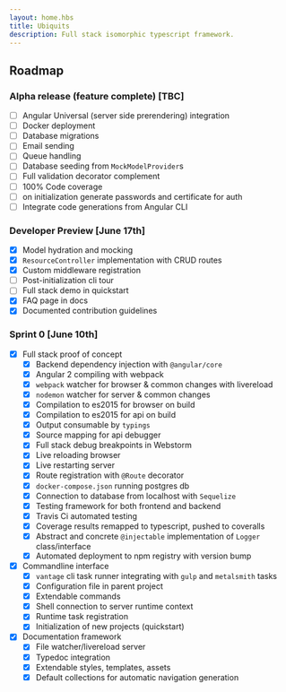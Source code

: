 ```yaml
---
layout: home.hbs
title: Ubiquits
description: Full stack isomorphic typescript framework.
---
```


## Roadmap

### Alpha release (feature complete) [TBC]
- [ ] Angular Universal (server side prerendering) integration
- [ ] Docker deployment
- [ ] Database migrations
- [ ] Email sending
- [ ] Queue handling
- [ ] Database seeding from `MockModelProvider`s
- [ ] Full validation decorator complement
- [ ] 100% Code coverage
- [ ] on initialization generate passwords and certificate for auth
- [ ] Integrate code generations from Angular CLI 

### Developer Preview [June 17th]
- [x] Model hydration and mocking
- [x] `ResourceController` implementation with CRUD routes
- [x] Custom middleware registration
- [ ] Post-initialization cli tour
- [ ] Full stack demo in quickstart
- [x] FAQ page in docs
- [x] Documented contribution guidelines

### Sprint 0 [June 10th]
- [x] Full stack proof of concept
  - [x] Backend dependency injection with `@angular/core`
  - [x] Angular 2 compiling with webpack
  - [x] `webpack` watcher for browser & common changes with livereload
  - [x] `nodemon` watcher for server & common changes
  - [x] Compilation to es2015 for browser on build
  - [x] Compilation to es2015 for api on build
  - [x] Output consumable by `typings`
  - [x] Source mapping for api debugger
  - [x] Full stack debug breakpoints in Webstorm
  - [x] Live reloading browser
  - [x] Live restarting server
  - [x] Route registration with `@Route` decorator
  - [x] `docker-compose.json` running postgres db
  - [x] Connection to database from localhost with `Sequelize`
  - [x] Testing framework for both frontend and backend
  - [x] Travis Ci automated testing
  - [x] Coverage results remapped to typescript, pushed to coveralls
  - [x] Abstract and concrete `@injectable` implementation of `Logger` class/interface
  - [x] Automated deployment to npm registry with version bump
- [x] Commandline interface
  - [x] `vantage` cli task runner integrating with `gulp` and `metalsmith` tasks
  - [x] Configuration file in parent project
  - [x] Extendable commands
  - [x] Shell connection to server runtime context
  - [x] Runtime task registration
  - [x] Initialization of new projects (quickstart)
- [x] Documentation framework
  - [x] File watcher/livereload server
  - [x] Typedoc integration
  - [x] Extendable styles, templates, assets
  - [x] Default collections for automatic navigation generation
